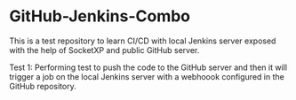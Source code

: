 # GitHub-Jenkins-Combo
This is a test repository to learn CI/CD with local Jenkins server exposed with the help of SocketXP and public GitHub server.


Test 1: 
  Performing test to push the code to the GitHub server and then it will trigger a job on the local Jenkins server with a webhoook configured in the GitHub repository.
